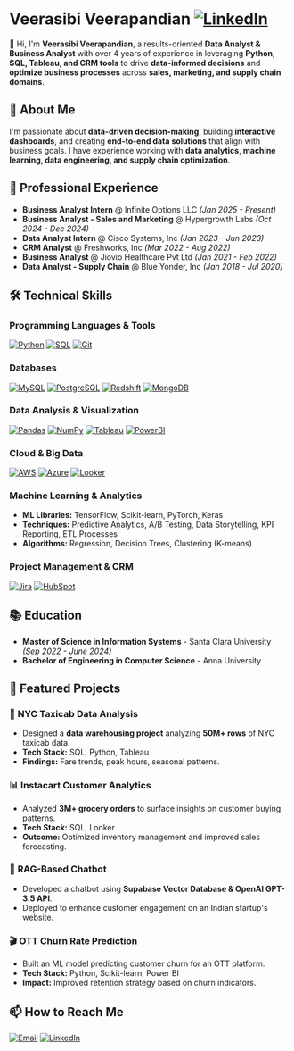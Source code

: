 # Veerasibi Veerapandian [![LinkedIn](https://img.shields.io/badge/LinkedIn-%230A66C2.svg?style=for-the-badge&logo=linkedin&logoColor=white)](https://www.linkedin.com/in/veerasibi)

👋 Hi, I'm **Veerasibi Veerapandian**, a results-oriented **Data Analyst & Business Analyst** with over 4 years of experience in leveraging **Python, SQL, Tableau, and CRM tools** to drive **data-informed decisions** and **optimize business processes** across **sales, marketing, and supply chain domains**.

## 🚀 About Me
I'm passionate about **data-driven decision-making**, building **interactive dashboards**, and creating **end-to-end data solutions** that align with business goals. I have experience working with **data analytics, machine learning, data engineering, and supply chain optimization**.

## 💼 Professional Experience
- **Business Analyst Intern** @ Infinite Options LLC *(Jan 2025 - Present)*
- **Business Analyst - Sales and Marketing** @ Hypergrowth Labs *(Oct 2024 - Dec 2024)*
- **Data Analyst Intern** @ Cisco Systems, Inc *(Jan 2023 - Jun 2023)*
- **CRM Analyst** @ Freshworks, Inc *(Mar 2022 - Aug 2022)*
- **Business Analyst** @ Jiovio Healthcare Pvt Ltd *(Jan 2021 - Feb 2022)*
- **Data Analyst - Supply Chain** @ Blue Yonder, Inc *(Jan 2018 - Jul 2020)*

## 🛠 Technical Skills

### **Programming Languages & Tools**
[![Python](https://img.shields.io/badge/Python-%2314354C.svg?style=for-the-badge&logo=python&logoColor=white)](https://www.python.org)
[![SQL](https://img.shields.io/badge/SQL-%23404d59.svg?style=for-the-badge)](https://www.mysql.com/)
[![Git](https://img.shields.io/badge/Git-%23F05032.svg?style=for-the-badge&logo=git&logoColor=white)](https://git-scm.com)

### **Databases**
[![MySQL](https://img.shields.io/badge/MySQL-%234479A1.svg?style=for-the-badge&logo=mysql&logoColor=white)](https://www.mysql.com/)
[![PostgreSQL](https://img.shields.io/badge/PostgreSQL-%233C54A1.svg?style=for-the-badge&logo=postgresql&logoColor=white)](https://www.postgresql.org)
[![Redshift](https://img.shields.io/badge/AWS%20Redshift-%23FF9900.svg?style=for-the-badge&logo=amazon-redshift&logoColor=white)](https://aws.amazon.com/redshift/)
[![MongoDB](https://img.shields.io/badge/MongoDB-%234ea94b.svg?style=for-the-badge&logo=mongodb&logoColor=white)](https://www.mongodb.com)

### **Data Analysis & Visualization**
[![Pandas](https://img.shields.io/badge/Pandas-2C2D72?style=for-the-badge&logo=pandas&logoColor=white)](https://pandas.pydata.org)
[![NumPy](https://img.shields.io/badge/Numpy-777BB4?style=for-the-badge&logo=numpy&logoColor=white)](https://numpy.org)
[![Tableau](https://img.shields.io/badge/Tableau-%23E97627.svg?style=for-the-badge&logo=tableau&logoColor=white)](https://www.tableau.com)
[![PowerBI](https://img.shields.io/badge/PowerBI-%23F2C811.svg?style=for-the-badge&logo=powerbi&logoColor=black)](https://powerbi.microsoft.com)

### **Cloud & Big Data**
[![AWS](https://img.shields.io/badge/AWS-%23FF9900.svg?style=for-the-badge&logo=amazonaws&logoColor=white)](https://aws.amazon.com)
[![Azure](https://img.shields.io/badge/Azure-%230072C6.svg?style=for-the-badge&logo=microsoft-azure&logoColor=white)](https://azure.microsoft.com/)
[![Looker](https://img.shields.io/badge/Looker-%23005FF.svg?style=for-the-badge&logo=looker&logoColor=white)](https://looker.com)

### **Machine Learning & Analytics**
- **ML Libraries:** TensorFlow, Scikit-learn, PyTorch, Keras
- **Techniques:** Predictive Analytics, A/B Testing, Data Storytelling, KPI Reporting, ETL Processes
- **Algorithms:** Regression, Decision Trees, Clustering (K-means)

### **Project Management & CRM**
[![Jira](https://img.shields.io/badge/Jira-%230005FF.svg?style=for-the-badge&logo=jira&logoColor=white)](https://www.atlassian.com/software/jira)
[![HubSpot](https://img.shields.io/badge/HubSpot-%23FF7A59.svg?style=for-the-badge&logo=hubspot&logoColor=white)](https://www.hubspot.com)

## 📚 Education
- **Master of Science in Information Systems** - Santa Clara University *(Sep 2022 - June 2024)*
- **Bachelor of Engineering in Computer Science** - Anna University

## 🌟 Featured Projects
### 🚖 **NYC Taxicab Data Analysis**
- Designed a **data warehousing project** analyzing **50M+ rows** of NYC taxicab data.
- **Tech Stack:** SQL, Python, Tableau
- **Findings:** Fare trends, peak hours, seasonal patterns.

### 📊 **Instacart Customer Analytics**
- Analyzed **3M+ grocery orders** to surface insights on customer buying patterns.
- **Tech Stack:** SQL, Looker
- **Outcome:** Optimized inventory management and improved sales forecasting.

### 🤖 **RAG-Based Chatbot**
- Developed a chatbot using **Supabase Vector Database & OpenAI GPT-3.5 API**.
- Deployed to enhance customer engagement on an Indian startup's website.

### 🎬 **OTT Churn Rate Prediction**
- Built an ML model predicting customer churn for an OTT platform.
- **Tech Stack:** Python, Scikit-learn, Power BI
- **Impact:** Improved retention strategy based on churn indicators.

## 📫 How to Reach Me
[![Email](https://img.shields.io/badge/Email-%23D14836.svg?style=for-the-badge&logo=gmail&logoColor=white)](mailto:veersibi@gmail.com)
[![LinkedIn](https://img.shields.io/badge/LinkedIn-%230A66C2.svg?style=for-the-badge&logo=linkedin&logoColor=white)](https://www.linkedin.com/in/veerasibi)
